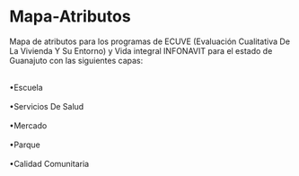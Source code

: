 # Mapa-Atributos

<p>Mapa de atributos para los programas de ECUVE (Evaluación Cualitativa De La Vivienda Y Su Entorno) y Vida integral INFONAVIT para el estado de Guanajuto con las siguientes capas:</p>
<br>•Escuela</br>
<br>•Servicios De Salud</br>
<br>•Mercado</br>
<br>•Parque</br>
<br>•Calidad Comunitaria</br>
  
